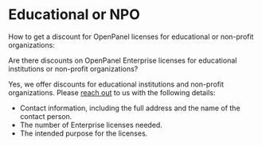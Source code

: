 # Educational or NPO

How to get a discount for OpenPanel licenses for educational or non-profit organizations:

Are there discounts on OpenPanel Enterprise licenses for educational institutions or non-profit organizations?

Yes, we offer discounts for educational institutions and non-profit organizations. Please [reach out](mailto:info@openpanel.com) to us with the following details:

- Contact information, including the full address and the name of the contact person.
- The number of Enterprise licenses needed.
- The intended purpose for the licenses.

